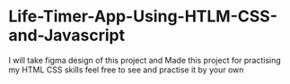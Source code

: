 # Life-Timer-App-Using-HTLM-CSS-and-Javascript
I will take figma design of this project and Made this project for practising my HTML CSS skills feel free to see and practise it by your own

